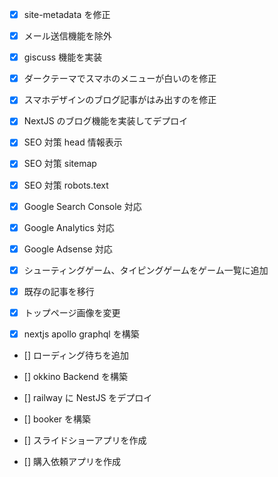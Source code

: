 * [x] site-metadata を修正
* [x] メール送信機能を除外
* [x] giscuss 機能を実装

* [x] ダークテーマでスマホのメニューが白いのを修正
* [x] スマホデザインのブログ記事がはみ出すのを修正

* [x] NextJS のブログ機能を実装してデプロイ

* [x] SEO 対策 head 情報表示
* [x] SEO 対策 sitemap
* [x] SEO 対策 robots.text

* [x] Google Search Console 対応
* [x] Google Analytics 対応
* [x] Google Adsense 対応

* [x] シューティングゲーム、タイピングゲームをゲーム一覧に追加
* [x] 既存の記事を移行
* [x] トップページ画像を変更

* [x] nextjs apollo graphql を構築

* [] ローディング待ちを追加

* [] okkino Backend を構築

* [] railway に NestJS をデプロイ

* [] booker を構築
* [] スライドショーアプリを作成
* [] 購入依頼アプリを作成

